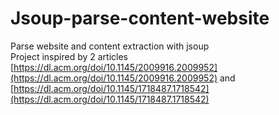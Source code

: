 # Jsoup-parse-content-website
Parse website and content extraction with jsoup <br />
Project inspired by 2 articles [https://dl.acm.org/doi/10.1145/2009916.2009952](https://dl.acm.org/doi/10.1145/2009916.2009952) and [https://dl.acm.org/doi/10.1145/1718487.1718542](https://dl.acm.org/doi/10.1145/1718487.1718542)

